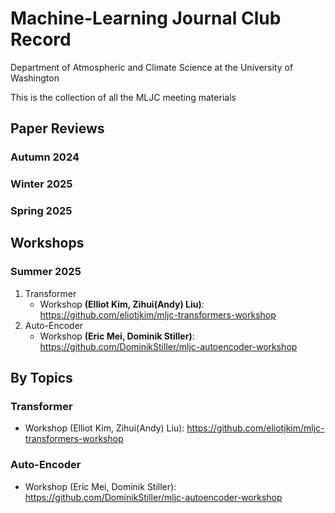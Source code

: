 # Machine-Learning Journal Club Record

Department of Atmospheric and Climate Science at the University of Washington

This is the collection of all the MLJC meeting materials

## Paper Reviews

### Autumn 2024

### Winter 2025

### Spring 2025

## Workshops

### Summer 2025

1. Transformer
   - Workshop **(Elliot Kim, Zihui(Andy) Liu)**: <https://github.com/eliotjkim/mljc-transformers-workshop>
2. Auto-Encoder
   - Workshop **(Eric Mei, Dominik Stiller)**: <https://github.com/DominikStiller/mljc-autoencoder-workshop> 

## By Topics

### Transformer

- Workshop (Elliot Kim, Zihui(Andy) Liu): <https://github.com/eliotjkim/mljc-transformers-workshop>

### Auto-Encoder

- Workshop (Eric Mei, Dominik Stiller): <https://github.com/DominikStiller/mljc-autoencoder-workshop>
